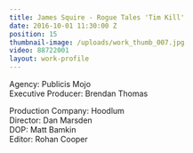 ```yaml
---
title: James Squire - Rogue Tales 'Tim Kill'
date: 2016-10-01 11:30:00 Z
position: 15
thumbnail-image: /uploads/work_thumb_007.jpg
video: 88722001
layout: work-profile
---
```


Agency: Publicis Mojo<br>
Executive Producer: Brendan Thomas<br>

Production Company: Hoodlum<br>
Director: Dan Marsden<br>
DOP: Matt Bamkin<br>
Editor: Rohan Cooper<br>